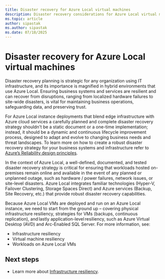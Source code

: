 ```yaml
---
title: Disaster recovery for Azure Local virtual machines
description: Disaster recovery considerations for Azure Local virtual machines.
ms.topic: article
author: sipastak
ms.author: sipastak
ms.date: 07/18/2025
---
```


# Disaster recovery for Azure Local virtual machines

Disaster recovery planning is strategic for any organization using IT infrastructure, and its importance is magnified in hybrid environments that use Azure Local. Ensuring business systems and services are resilient and can recover from disruptions, ranging from localized hardware failures to site-wide disasters, is vital for maintaining business operations, safeguarding data, and preserving trust.  

For Azure Local instance deployments that blend edge infrastructure with Azure cloud services a carefully planned and complete disaster recovery strategy shouldn't be a static document or a one-time implementation; instead, it should be a dynamic and continuous lifecycle improvement process, designed to adapt and evolve to changing business needs and threat landscapes. To learn more on how to create a robust disaster recovery strategy for your business systems and infrastructure refer to [Azure’s Reliability design principles](/azure/well-architected/reliability/principles).  

In the context of Azure Local, a well-defined, documented, and tested disaster recovery strategy is critical for ensuring that workloads hosted on-premises remain online and available in the event of any planned or unplanned outage, such as hardware / power failures, network issues, or site-level disasters. Azure Local integrates familiar technologies (Hyper-V, Failover Clustering, Storage Spaces Direct) and Azure services (Backup, Site Recovery, etc.) that provide robust disaster recovery capabilities.

Because Azure Local VMs are deployed and run on an Azure Local instance, we need to start from the ground up – covering physical infrastructure resiliency, strategies for VMs (backups, continuous replication), and lastly application-level resiliency, such as Azure Virtual Desktop (AVD) and Arc-Enabled SQL Server. For more information, see:

- Infrastructure resiliency
- Virtual machine resiliency
- Workloads on Azure Local VMs


## Next steps

- Learn more about [Infrastructure resiliency](disaster-recovery-infrastructure-resiliency.md).
